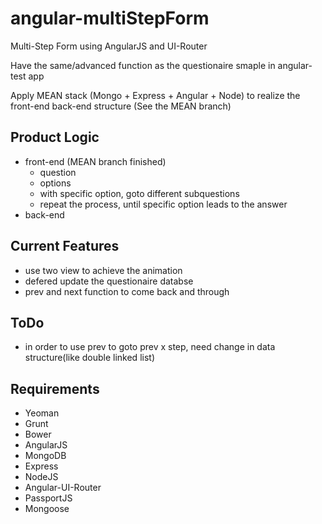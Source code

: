 angular-multiStepForm
=====================

Multi-Step Form using AngularJS and UI-Router

Have the same/advanced function as the questionaire smaple in angular-test app

Apply MEAN stack (Mongo + Express + Angular + Node) to realize the front-end back-end structure (See the MEAN branch)

## Product Logic
* front-end (MEAN branch finished)
    * question
    * options
    * with specific option, goto different subquestions
    * repeat the process, until specific option leads to the answer
* back-end

## Current Features
* use two view to achieve the animation
* defered update the questionaire databse
* prev and next function to come back and through

## ToDo
* in order to use prev to goto prev x step, need change in data structure(like double linked list)

## Requirements
* Yeoman
* Grunt
* Bower
* AngularJS
* MongoDB
* Express
* NodeJS
* Angular-UI-Router
* PassportJS
* Mongoose


